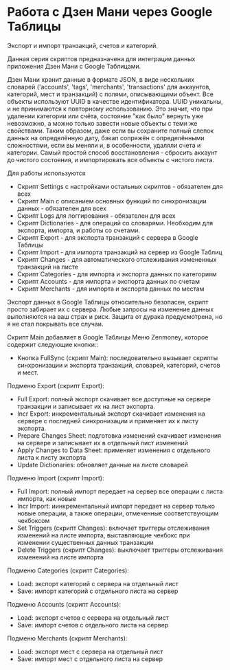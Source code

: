 # Работа с Дзен Мани через Google Таблицы
Экспорт и импорт транзакций, счетов и категорий.

Данная серия скриптов предназначена для интеграции данных приложения Дзен Мани с Google Таблицами.

Дзен Мани хранит данные в формате JSON, в виде нескольких словарей ('accounts', 'tags', 'merchants', 'transactions' для аккаунтов, категорий, мест и транзакций) с полями, описывающими объект. Все объекты используют UUID в качестве идентификатора. UUID уникальны, и не принимаются к повторному использованию. Это значит, что при удалении категории или счёта, состояние "как было" вернуть уже невозможно, а можно только завести новые объекты с теми же свойствами. Таким образом, даже если вы сохраните полный слепок данных на определённую дату, бэкап сопряжён с определёнными сложностями, если вы меняли и, в особенности, удаляли счета и категории. Самый простой способ восстановления - сбросить аккаунт до чистого состояния, и импортировать все объекты с чистого листа.

Для работы используются
* Скрипт Settings с настройками остальных скриптов - обязателен для всех
* Скрипт Main с описанием основных функций по синхронизации данных - обязателен для всех
* Скрипт Logs для логгирования - обязателен для всех
* Скрипт Dictionaries - для операций со словарями. Необходим для экспорта, импорта, и работы со счетами.
* Скрипт Export - для экспорта транзакций с сервера в Google Таблицы
* Скрипт Import - для импорта транзакций на сервер из Google Таблиц
* Скрипт Changes - для автоматического отслеживания измененных транзакций на листе
* Скрипт Categories - для импорта и экспорта данных по категориям
* Скрипт Accounts - для импорта и экспорта данных по счетам
* Скрипт Merchants - для импорта и экспорта данных по местам

Экспорт данных в Google Таблицы относительно безопасен, скрипт просто забирает их с сервера. Любые запросы на изменение данных выполняются на ваш страх и риск. Защита от дурака предусмотрена, но я не стал покрывать все случаи.

Скрипт Main добавляет в Google Таблицы Меню Zenmoney, которое содержит следующие кнопки::
* Кнопка FullSync (скрипт Main): последовательно вызывает скрипты синхронизации и экспорта транзакций, словарей, категорий, счетов и мест.

Подменю Export (скрипт Export):
* Full Export: полный экспорт скачивает все доступные на сервере транзакции и записывает их на лист экспорта.
* Incr Export: инкрементальный экспорт скачивает изменения на сервере с последней синхронизации и применяет их к листу экспорта.
* Prepare Changes Sheet: подготовка изменений скачивает изменения на сервере и записывает их в отдельный лист изменений
* Apply Changes to Data Sheet: применяет изменения с отдельного листа к листу экспорта
* Update Dictionaries: обновляет данные на листе словарей

Подменю Import (скрипт Import):
* Full Import: полный импорт передает на сервер все операции с листа импорта, как новые
* Incr Import: иинкрементальный импорт передает на сервер только новые операции, а также операции, отмеченные соответствующим чекбоксом
* Set Triggers (скрипт Changes): включает триггеры отслеживания изменений на листе импорта, выставляющие чекбокс при изменении существенных данных транзакции
* Delete Triggers (скрипт Changes): выключает триггеры отслеживания изменений на листе импорта

Подменю Categories (скрипт Categories):
* Load: экспорт категорий с сервера на отдельный лист
* Save: импорт категорий с отдельного листа на сервер

Подменю Accounts (скрипт Accounts):
* Load: экспорт счетов с сервера на отдельный лист
* Save: импорт счетов с отдельного листа на сервер

Подменю Merchants (скрипт Merchants):
* Load: экспорт мест с сервера на отдельный лист
* Save: импорт мест с отдельного листа на сервер








